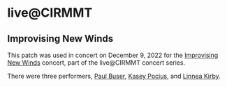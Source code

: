 # live@CIRMMT
## Improvising New Winds

This patch was used in concert on December 9, 2022 for the [Improvising New Winds](https://www.cirmmt.org/en/events/live-cirmmt/improvising-new-winds) concert, part of the live@CIRMMT concert series.

There were three performers, [Paul Buser](https://github.com/p42ul), [Kasey Pocius](https://github.com/kaseypocius), and [Linnea Kirby](https://github.com/linneakirby).
